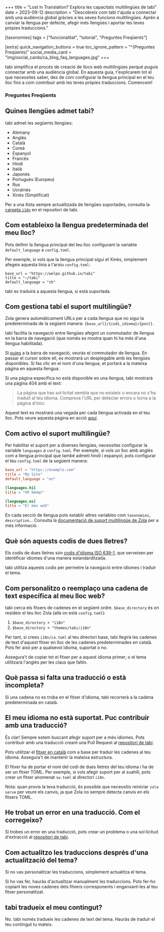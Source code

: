 +++
title = "Lost in Translation? Explora les capacitats multilingües de tabi"
date = 2023-09-12
description = "Descobreix com tabi t'ajuda a connectar amb una audiència global gràcies a les seves funcions multilingües. Aprèn a canviar la llengua per defecte, afegir més llengües i aportar les teves pròpies traduccions."

[taxonomies]
tags = ["funcionalitat", "tutorial", "Preguntes Freqüents"]

[extra]
quick_navigation_buttons = true
toc_ignore_pattern = "^(Preguntes Freqüents)"
social_media_card = "img/social_cards/ca_blog_faq_languages.jpg"
+++

tabi simplifica el procés de creació de llocs web multilingües perquè puguis connectar amb una audiència global. En aquesta guia, t'explicarem tot el que necessites saber, des de com configurar la llengua principal en el teu lloc fins a com contribuir amb les teves pròpies traduccions. Comencem!

### Preguntes Freqüents

<!-- toc -->

## Quines llengües admet tabi?

tabi admet les següents llengües:

- Alemany
- Anglès
- Català
- Coreà
- Espanyol
- Francès
- Hindi
- Italià
- Japonès
- Portuguès (Europeu)
- Rus
- Ucraïnès
- Xinès (Simplificat)

Per a una llista sempre actualitzada de llengües suportades, consulta la [carpeta `i18n`](https://github.com/welpo/tabi/tree/main/i18n) en el repositori de tabi.

## Com estableixo la llengua predeterminada del meu lloc?

Pots definir la llengua principal del teu lloc configurant la variable `default_language` a `config.toml`.

Per exemple, si vols que la llengua principal sigui el Xinès, simplement afegeix aquesta línia a l'arxiu `config.toml`:

```toml, hl_lines=03
base_url = "https://welpo.github.io/tabi"
title = "~/tabi"
default_language = "zh"
```

tabi es traduirà a aquesta llengua, si està suportada.

## Com gestiona tabi el suport multilingüe?

Zola genera automàticament URLs per a cada llengua que no sigui la predeterminada de la següent manera: `{base_url}/{codi_idioma}/{post}`.

tabi facilita la navegació entre llengües afegint un commutador de llengua en la barra de navegació (que només es mostra quan hi ha més d'una llengua habilitada).

Si [pujes](#) a la barra de navegació, veuràs el commutador de llengua. En passar el cursor sobre ell, es mostrarà un desplegable amb les llengües disponibles. Si fas clic en el nom d'una llengua, et portarà a la mateixa pàgina en aquesta llengua.

Si una pàgina específica no està disponible en una llengua, tabi mostrarà una pàgina 404 amb el text:

> La pàgina que has sol·licitat sembla que no existeix o encara no s'ha traduït al teu idioma. Comprova l'URL per detectar errors o torna a la pàgina d'inici.

Aquest text es mostrarà una vegada per cada llengua activada en el teu lloc. Pots veure aquesta pàgina en acció [aquí](https://welpo.github.io/tabi/404.html).

## Com activo el suport multilingüe?

Per habilitar el suport per a diverses llengües, necessites configurar la variable `languages` a `config.toml`. Per exemple, si vols un lloc amb anglès com a llengua principal que també admeti hindi i espanyol, pots configurar el teu `config.toml` de la següent manera:

```toml
base_url = "https://example.com"
title = "My Site"
default_language = "en"

[languages.hi]
title = "मेरी वेबसाइट"

[languages.es]
title = "El meu web"
```

En cada secció de llengua pots establir altres variables com `taxonomies`, `description`… Consulta la [documentació de suport multilingüe de Zola](https://www.getzola.org/documentation/content/multilingual/) per a més informació.

## Què són aquests codis de dues lletres?

Els codis de dues lletres són [codis d'idioma ISO 639-1](https://localizely.com/iso-639-1-list/), que serveixen per identificar idiomes d'una manera estandarditzada.

tabi utilitza aquests codis per permetre la navegació entre idiomes i traduir el tema.

## Com personalitzo o reemplaço una cadena de text específica al meu lloc web?

tabi cerca els fitxers de cadenes en el següent ordre. `$base_directory` és on resideix el teu lloc Zola (allà on està `config.toml`):

1. `$base_directory + "i18n"`
2. `$base_directory + "themes/tabi/i18n"`

Per tant, si crees `i18n/ca.toml` al teu directori base, tabi llegirà les cadenes de text d'aquest fitxer en lloc de les cadenes predeterminades en català. Pots fer això per a qualsevol idioma, suportat o no.

Assegura't de copiar tot el fitxer per a aquest idioma primer, o el tema utilitzarà l'anglès per les claus que faltin.

## Què passa si falta una traducció o està incompleta?

Si una cadena no es troba en el fitxer d'idioma, tabi recorrerà a la cadena predeterminada en català.

## El meu idioma no està suportat. Puc contribuir amb una traducció?

És clar! Sempre estem buscant afegir suport per a més idiomes. Pots contribuir amb una traducció creant una Pull Request al [repositori de tabi](https://github.com/welpo/tabi).

Pots utilitzar el [fitxer en català](https://github.com/welpo/tabi/blob/main/i18n/ca.toml) com a base per traduir les cadenes al teu idioma. Assegura't de mantenir la mateixa estructura.

El fitxer ha de portar el nom del codi de dues lletres del teu idioma i ha de ser un fitxer TOML. Per exemple, si vols afegir suport per al suahili, pots crear un fitxer anomenat `sw.toml` al directori `i18n`.

Nota: quan provis la teva traducció, és possible que necessitis reiniciar `zola serve` per veure els canvis, ja que Zola no sempre detecta canvis en els fitxers TOML.

## He trobat un error en una traducció. Com el corregeixo?

Si trobes un error en una traducció, pots crear un problema o una sol·licitud d'extracció al [repositori de tabi](https://github.com/welpo/tabi).

## Com actualitzo les traduccions després d'una actualització del tema?

Si no vas personalitzar les traduccions, simplement actualitza el tema.

Si ho vas fer, hauràs d'actualitzar manualment les traduccions. Pots fer-ho copiant les noves cadenes dels fitxers corresponents i enganxant-les al teu fitxer personalitzat.

## tabi tradueix el meu contingut?

No. tabi només tradueix les cadenes de text del tema. Hauràs de traduir el teu contingut tu mateix.
